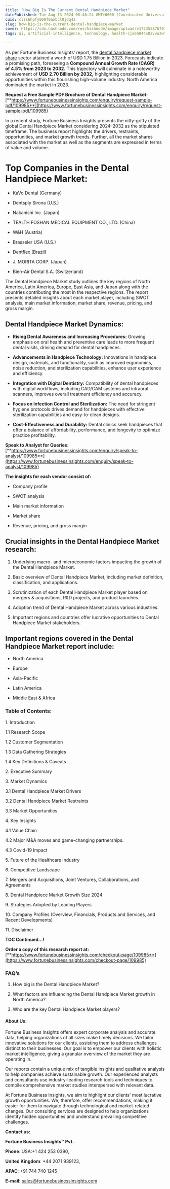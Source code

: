```yaml
---
title: "How Big Is The Current Dental Handpiece Market"
datePublished: Tue Aug 13 2024 08:46:24 GMT+0000 (Coordinated Universal Time)
cuid: clzs6hpfy000f0ambcl0jdq4z
slug: how-big-is-the-current-dental-handpiece-market
cover: https://cdn.hashnode.com/res/hashnode/image/upload/v1723538767017/995e5b72-e8a7-46dc-ba37-850ff0395db0.png
tags: ai, artificial-intelligence, technology, health-cjaeh844x02vvo3wtj5r2s75q, healthcare

---
```


As per Fortune Business Insights’ report, the [dental handpiece market share](https://www.fortunebusinessinsights.com/dental-handpiece-market-109985) sector attained a worth of USD 1.75 Billion in 2023. Forecasts indicate a promising path, foreseeing a **Compound Annual Growth Rate (CAGR) of 4.5% from 2023 to 2032.** This trajectory will culminate in a noteworthy achievement of **USD 2.70 Billion by 2032,** highlighting considerable opportunities within this flourishing high-volume industry. North America dominated the market in 2023.

**Request a Free Sample PDF Brochure of Dental Handpiece Market:** [**https://www.fortunebusinessinsights.com/enquiry/request-sample-pdf/109985**](https://www.fortunebusinessinsights.com/enquiry/request-sample-pdf/109985)

In a recent study, Fortune Business Insights presents the nitty-gritty of the global Dental Handpiece Market considering 2024–2032 as the stipulated timeframe. The business report highlights the drivers, restraints, opportunities, and market growth trends. Further, all the market shares associated with the market as well as the segments are expressed in terms of value and volume.

# **Top Companies in the Dental Handpiece Market:**

* KaVo Dental (Germany)
    
* Dentsply Sirona (U.S.)
    
* Nakanishi Inc. (Japan)
    
* TEALTH FOSHAN MEDICAL EQUIPMENT CO., LTD. (China)
    
* W&H (Austria)
    
* Brasseler USA (U.S.)
    
* Dentflex (Brazil)
    
* J. MORITA CORP. (Japan)
    
* Bien-Air Dental S.A. (Switzerland)
    

The Dental Handpiece Market study outlines the key regions of North America, Latin America, Europe, East Asia, and Japan along with the countries contributing the most in the respective regions. The report presents detailed insights about each market player, including SWOT analysis, main market information, market share, revenue, pricing, and gross margin.

## Dental Handpiece Market **Dynamics**:

* **Rising Dental Awareness and Increasing Procedures:** Growing emphasis on oral health and preventive care leads to more frequent dental visits, driving demand for dental handpieces.
    
* **Advancements in Handpiece Technology:** Innovations in handpiece design, materials, and functionality, such as improved ergonomics, noise reduction, and sterilization capabilities, enhance user experience and efficiency.
    
* **Integration with Digital Dentistry:** Compatibility of dental handpieces with digital workflows, including CAD/CAM systems and intraoral scanners, improves overall treatment efficiency and accuracy.
    
* **Focus on Infection Control and Sterilization:** The need for stringent hygiene protocols drives demand for handpieces with effective sterilization capabilities and easy-to-clean designs.
    
* **Cost-Effectiveness and Durability:** Dental clinics seek handpieces that offer a balance of affordability, performance, and longevity to optimize practice profitability.
    

**Speak to Analyst for Queries:** [**https://www.fortunebusinessinsights.com/enquiry/speak-to-analyst/109985**](https://www.fortunebusinessinsights.com/enquiry/speak-to-analyst/109985)

**The insights for each vendor consist of:**

* Company profile
    
* SWOT analysis
    
* Main market information
    
* Market share
    
* Revenue, pricing, and gross margin
    

## **Crucial insights in the Dental Handpiece Market research:**

1. Underlying macro- and microeconomic factors impacting the growth of the Dental Handpiece Market.
    
2. Basic overview of Dental Handpiece Market, including market definition, classification, and applications.
    
3. Scrutinization of each Dental Handpiece Market player based on mergers & acquisitions, R&D projects, and product launches.
    
4. Adoption trend of Dental Handpiece Market across various industries.
    
5. Important regions and countries offer lucrative opportunities to Dental Handpiece Market stakeholders.
    

## **Important regions covered in the Dental Handpiece Market report include:**

* North America
    
* Europe
    
* Asia-Pacific
    
* Latin America
    
* Middle East & Africa
    

### **Table of Contents:**

1\. Introduction

1.1 Research Scope

1.2 Customer Segmentation

1.3 Data Gathering Strategies

1.4 Key Definitions & Caveats

2\. Executive Summary

3\. Market Dynamics

3.1 Dental Handpiece Market Drivers

3.2 Dental Handpiece Market Restraints

3.3 Market Opportunities

4\. Key Insights

4.1 Value Chain

4.2 Major M&A moves and game-changing partnerships.

4.3 Covid-19 Impact

5\. Future of the Healthcare Industry

6\. Competitive Landscape

7\. Mergers and Acquisitions, Joint Ventures, Collaborations, and Agreements

8\. Dental Handpiece Market Growth Size 2024

9\. Strategies Adopted by Leading Players

10\. Company Profiles (Overview, Financials, Products and Services, and Recent Developments)

11\. Disclaimer

**TOC Continued…!**

**Order a copy of this research report at:** [**https://www.fortunebusinessinsights.com/checkout-page/109985**](https://www.fortunebusinessinsights.com/checkout-page/109985)

### **FAQ’s**

1. How big is the Dental Handpiece Market?
    
2. What factors are influencing the Dental Handpiece Market growth in North America?
    
3. Who are the key Dental Handpiece Market players?
    

#### **About Us:**

Fortune Business Insights offers expert corporate analysis and accurate data, helping organizations of all sizes make timely decisions. We tailor innovative solutions for our clients, assisting them to address challenges distinct to their businesses. Our goal is to empower our clients with holistic market intelligence, giving a granular overview of the market they are operating in.

Our reports contain a unique mix of tangible insights and qualitative analysis to help companies achieve sustainable growth. Our experienced analysts and consultants use industry-leading research tools and techniques to compile comprehensive market studies interspersed with relevant data.

At Fortune Business Insights, we aim to highlight our clients' most lucrative growth opportunities. We, therefore, offer recommendations, making it easier for them to navigate through technological and market-related changes. Our consulting services are designed to help organizations identify hidden opportunities and understand prevailing competitive challenges.

**Contact us:**

**Fortune Business Insights™ Pvt.**

**Phone**: USA:+1 424 253 0390,

**United Kingdom**: +44 2071 939123,

**APAC**: +91 744 740 1245

**E-mail:** [sales@fortunebusinessinsights.com](mailto:sales@fortunebusinessinsights.com)